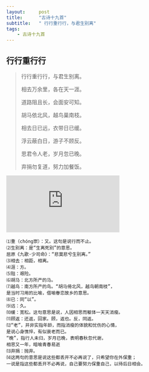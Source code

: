 ```yaml
---
layout:     post
title:      "古诗十九首"
subtitle:   " 行行重行行，与君生别离"
tags:
    - 古诗十九首
---
```




## 行行重行行

> 行行重行行，与君生别离。
>
> 相去万余里，各在天一涯。
>
> 道路阻且长，会面安可知。
>
> 胡马依北风，越鸟巢南枝。
>
> 相去日已远，衣带日已缓。
>
> 浮云蔽白日，游子不顾反。
>
> 思君令人老，岁月忽已晚。
>
> 弃捐勿复道，努力加餐饭。

![](http://api.nmb.show/xiaojiejie2.php)

~~~
⑴重（chóng崇）：又。这句是说行而不止。
⑵生别离：是“生离死别”的意思。
屈原《九歌·少司命》：“悲莫悲兮生别离。”
⑶相去：相距，相离。
⑷涯：方。
⑸阻：艰险。
⑹胡马：北方所产的马。
⑺越鸟：南方所产的鸟。“胡马倚北风，越鸟朝南枝”，
是当时习用的比喻，借喻眷恋故乡的意思。
⑻已：同“以”。
⑼远：久。
⑽缓：宽松。这句意思是说，人因相思而躯体一天天消瘦。
⑾顾返：还返，回家。顾，返也。反，同返。
⑿“老”，并非实指年龄，而指消瘦的体貌和忧伤的心情，
是说心身憔悴，有似衰老而已。
“晚”，指行人未归，岁月已晚，表明春秋忽代谢，
相思又一年，暗喻青春易逝
⒀弃捐：抛弃。
⒁这两句的意思是说这些都丢开不必再说了，只希望你在外保重；
一说是指这些都丢开不必再说，自己要努力保重自己，以待后日相会。
~~~